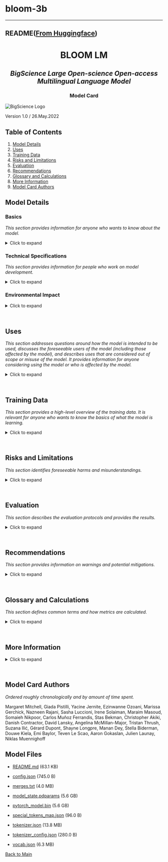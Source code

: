 
# bloom-3b
---


## README([From Huggingface](https://huggingface.co/bigscience/bloom-3b))



<h1 style='text-align: center '>BLOOM LM</h1> 
<h2 style='text-align: center '><em>BigScience Large Open-science Open-access Multilingual Language Model</em> </h2> 
<h3 style='text-align: center '>Model Card</h3>
<img src="https://s3.amazonaws.com/moonup/production/uploads/1657124309515-5f17f0a0925b9863e28ad517.png" alt="BigScience Logo" width="800" style="margin-left:'auto' margin-right:'auto' display:'block'"/>

Version 1.0 / 26.May.2022

## Table of Contents
1. [Model Details](#model-details)
2. [Uses](#uses)
3. [Training Data](#training-data)
4. [Risks and Limitations](#risks-and-limitations)
5. [Evaluation](#evaluation)
6. [Recommendations](#recommendations)
7. [Glossary and Calculations](#glossary-and-calculations)
8. [More Information](#more-information)
9. [Model Card Authors](#model-card-authors)

## Model Details  

### Basics
*This section provides information for anyone who wants to know about the model.*

<details>
<summary>Click to expand</summary> <br/>
    
**Developed by:** BigScience ([website](https://bigscience.huggingface.co))

* All collaborators are either volunteers or have an agreement with their employer. *(Further breakdown of participants forthcoming.)*
    
**Model Type:** Transformer-based Language Model

**Version:** 1.0.0

**Languages:** Multiple; see [training data](#training-data)

**License:** RAIL License v1.0 ([link](https://huggingface.co/spaces/bigscience/license))

**Release Date Estimate:** Monday, 11.July.2022

**Send Questions to:** bigscience-contact@googlegroups.com

**Cite as:** BigScience, _BigScience Language Open-science Open-access Multilingual (BLOOM) Language Model_. International, May 2021-May 2022

**Funded by:** 
    
* The French government.

* Hugging Face ([website](https://huggingface.co)).

* Organizations of contributors.  *(Further breakdown of organizations forthcoming.)*

</details>

### Technical Specifications
*This section provides information for people who work on model development.*

<details>
<summary>Click to expand</summary><br/>

Please see [the BLOOM training README](https://github.com/bigscience-workshop/bigscience/tree/master/train/tr11-176B-ml#readme) for full details on replicating training.

**Model Architecture:** Modified from Megatron-LM GPT2 (see [paper](https://arxiv.org/abs/1909.08053), [BLOOM Megatron code](https://github.com/bigscience-workshop/Megatron-DeepSpeed)):

* Decoder-only architecture

* Layer normalization applied to word embeddings layer (`StableEmbedding`; see [code](https://github.com/facebookresearch/bitsandbytes), [paper](https://arxiv.org/pdf/2110.02861.pdf))

* ALiBI positional encodings (see [paper](https://arxiv.org/pdf/2108.12409.pdf)), with GeLU activation functions

* 3,002,557,440 parameters:

    * 642,252,800 embedding parameters

    * 30 layers, 32 attention heads

    * Hidden layers are 2560-dimensional

    * Sequence length of 2048 tokens used (see [BLOOM tokenizer](https://huggingface.co/bigscience/tokenizer), [tokenizer description](#tokenization))

**Objective Function:** Cross Entropy with mean reduction (see [API documentation](https://pytorch.org/docs/stable/generated/paddle.nn.CrossEntropyLoss.html#paddle.nn.CrossEntropyLoss)).
    
**Compute infrastructure:** Jean Zay Public Supercomputer, provided by the French government (see [announcement](https://www.enseignementsup-recherche.gouv.fr/fr/signature-du-marche-d-acquisition-de-l-un-des-supercalculateurs-les-plus-puissants-d-europe-46733)).

* Hardware: 384 A100 80GB GPUs (48 nodes):
    
    * Additional 32 A100 80GB GPUs (4 nodes) in reserve

    *  8 GPUs per node Using NVLink 4 inter-gpu connects, 4 OmniPath links

    *   CPU: AMD

    *   CPU memory: 512GB per node

    *   GPU memory: 640GB per node

    *   Inter-node connect: Omni-Path Architecture (OPA)

    *   NCCL-communications network: a fully dedicated subnet

    *   Disc IO network: shared network with other types of nodes

* Software:
  
    *   Megatron-DeepSpeed ([Github link](https://github.com/bigscience-workshop/Megatron-DeepSpeed))

    *   DeepSpeed ([Github link](https://github.com/microsoft/DeepSpeed))

    *   PyTorch (pytorch-1.11 w/ CUDA-11.5; see [Github link](https://github.com/pytorch/pytorch))

    *   apex ([Github link](https://github.com/NVIDIA/apex))


#### **Training**

Training logs: [Tensorboard link](https://huggingface.co/tensorboard/bigscience/tr11c-2B5-logs)

- Number of epochs: 1 (*current target*)

- Dates:
    
    - Started 11th March, 2022 11:42am PST

    - Ended 5th July, 2022

- Estimated cost of training: Equivalent of $2-5M in cloud computing (including preliminary experiments)

- Server training location: Île-de-France, France

#### **Tokenization**
    
The BLOOM tokenizer ([link](https://huggingface.co/bigscience/tokenizer)) is a learned subword tokenizer trained using:
    
- A byte-level Byte Pair Encoding (BPE) algorithm 

- A simple pre-tokenization rule, no normalization

- A vocabulary size of 250,680

It was trained on a subset of a preliminary version of the corpus using alpha-weighting per language.    
    
</details>


### Environmental Impact

<details>
<summary>Click to expand</summary><br/>

The training supercomputer, Jean Zay ([website](http://www.idris.fr/eng/jean-zay/jean-zay-presentation-eng.html)), uses mostly nuclear energy. The heat generated by it is reused for heating campus housing.
    
**Estimated carbon emissions:**  *(Forthcoming upon completion of training.)*
    
**Estimated electricity usage:** *(Forthcoming upon completion of training.)*


</details>
<p>&nbsp;</p>

## Uses

*This section addresses questions around how the model is intended to be used, discusses the foreseeable users of the model (including those affected by the model), and describes uses that are considered out of scope or misuse of the model. 
It provides information for anyone considering using the model or who is affected by the model.*


<details>
<summary>Click to expand</summary><br/>
    
### Intended Use

This model is being created in order to enable public research on large language models (LLMs). LLMs are intended to be used for language generation or as a pretrained base model that can be further fine-tuned for specific tasks. Use cases below are not exhaustive.

#### **Direct Use**

-   Text generation

-   Exploring characteristics of language generated by a language model

    -   Examples: Cloze tests, counterfactuals, generations with reframings

#### **Downstream Use**

-   Tasks that leverage language models include: Information Extraction, Question Answering, Summarization

### Misuse and Out-of-scope Use
*This section addresses what users ought not do with the model.*

See the [BLOOM License](https://huggingface.co/spaces/bigscience/license), Attachment A, for detailed usage restrictions. The below list is non-exhaustive, but lists some easily foreseeable problematic use cases.

#### **Out-of-scope Uses**

Using the model in [high-stakes](#high-stakes) settings is out of scope for this model.  The model is not designed for [critical decisions](#critical-decisions) nor uses with any material consequences on an individual's livelihood or wellbeing. The model outputs content that appears factual but is not correct.  

##### Out-of-scope Uses Include:

-   Usage in biomedical domains, political and legal domains, or finance domains

-   Usage for evaluating or scoring individuals, such as for employment, education, or credit

-   Applying the model for critical automatic decisions, generating factual content, creating reliable summaries, or generating predictions that must be correct

#### **Misuse**

Intentionally using the model for harm, violating [human rights](#human-rights), or other kinds of malicious activities, is a misuse of this model. This includes:

-   Spam generation

-   Disinformation and influence operations

-   Disparagement and defamation

-   Harassment and abuse
  
-   [Deception](#deception)

-   Unconsented impersonation and imitation

-   Unconsented surveillance 

-   Generating content without attribution to the model, as specified in the [RAIL License, Use Restrictions](https://huggingface.co/spaces/bigscience/license)

### Intended Users

#### **Direct Users**

-   General Public

-   Researchers

-   Students

-   Educators

-   Engineers/developers

-   Non-commercial entities

-   Community advocates, including human and civil rights groups

#### Indirect Users

-   Users of derivatives created by Direct Users, such as those using software with an [intended use](#intended-use)

-   Users of [Derivatives of the Model, as described in the License](https://huggingface.co/spaces/bigscience/license)

#### Others Affected (Parties Prenantes)

-   People and groups referred to by the LLM

-   People and groups exposed to outputs of, or decisions based on, the LLM

-   People and groups whose original work is included in the LLM
    
</details>
<p>&nbsp;</p>

## Training Data
*This section provides a high-level overview of the training data. It is relevant for anyone who wants to know the basics of what the model is learning.*


<details>
<summary>Click to expand</summary><br/>
    
Details for each dataset are provided in individual [Data Cards](https://huggingface.co/spaces/bigscience/BigScienceCorpus).

Training data includes:

-   45 natural languages
    
-   12 programming languages

-   In 1.5TB of pre-processed text, converted into 350B unique tokens (see [the tokenizer section](#tokenization) for more.)


#### **Languages**
    
The pie chart shows the distribution of languages in training data.
   
![![pie chart showing the distribution of languages in training data](https://github.com/bigscience-workshop/model_card/blob/main/assets/data/pie_chart.svg?raw=true)


The following table shows the further distribution of Niger-Congo and Indic languages in the training data.
<details>
<summary>Click to expand</summary><br/>
    
| Niger Congo    | Percentage |         | Indic     | Percentage |
|----------------|------------ |------  |-----------|------------|
| Chi Tumbuka    | 0.00002    |         | Assamese  | 0.01       |
| Kikuyu         | 0.00004    |         | Odia      | 0.04       |
| Bambara        | 0.00004    |         | Gujarati  | 0.04       |
| Akan           | 0.00007    |         | Marathi   | 0.05       |
| Xitsonga       | 0.00007    |         | Punjabi   | 0.05       |
| Sesotho        | 0.00007    |         | Kannada   | 0.06       |
| Chi Chewa      | 0.0001     |         | Nepali    | 0.07       |
| Setswana       | 0.0002     |         | Telugu    | 0.09       |
| Northern Sotho | 0.0002     |         | Malayalam | 0.10       |
| Fon            | 0.0002     |         | Urdu      | 0.10       |
| Kirundi        | 0.0003     |         | Tamil     | 0.20       |
| Wolof          | 0.0004     |         | Bengali   | 0.50       |
| Kuganda        | 0.0004     |         | Hindi     | 0.70       |
| Chi Shona      | 0.001      |
| Isi Zulu       | 0.001      |
| Igbo           | 0.001      |
| Xhosa          | 0.001      |
| Kinyarwanda    | 0.003      |
| Yoruba         | 0.006      |
| Swahili        | 0.02       |
</details>

The following table shows the distribution of programming languages.
<details>
<summary>Click to expand</summary><br/>
    
| Extension      | Language   | Number of files |
|----------------|------------|-----------------|
| java           | Java       | 5,407,724       |
| php            | PHP        | 4,942,186       |
| cpp            | C++        | 2,503,930       |
| py             | Python     | 2,435,072       |
| js             | JavaScript | 1,905,518       |
| cs             | C#         | 1,577,347       |
| rb             | Ruby       | 6,78,413        |
| cc             | C++        | 443,054         |
| hpp            | C++        | 391,048         |
| lua            | Lua        | 352,317         |
| go             | GO         | 227,763         |
| ts             | TypeScript | 195,254         |
| C              | C          | 134,537         |
| scala          | Scala      | 92,052          |
| hh             | C++        | 67,161          |
| H              | C++        | 55,899          |
| tsx            | TypeScript | 33,107          |
| rs             | Rust       | 29,693          |
| phpt           | PHP        | 9,702           |
| c++            | C++        | 1,342           |
| h++            | C++        | 791             |
| php3           | PHP        | 540             |
| phps           | PHP        | 270             |
| php5           | PHP        | 166             |
| php4           | PHP        | 29              |
    
</details>    
</details>
<p>&nbsp;</p>

## Risks and Limitations
*This section identifies foreseeable harms and misunderstandings.*

<details>
<summary>Click to expand</summary><br/>
    
Model may:

-   Overrepresent some viewpoints and underrepresent others

-   Contain stereotypes
  
-   Contain [personal information](#personal-data-and-information)

-   Generate:

    -   Hateful, abusive, or violent language

    -   Discriminatory or prejudicial language

    -   Content that may not be appropriate for all settings, including sexual content

-   Make errors, including producing incorrect information as if it were factual

-   Generate irrelevant or repetitive outputs
</details>
<p>&nbsp;</p>

## Evaluation
*This section describes the evaluation protocols and provides the results.*

<details>
<summary>Click to expand</summary><br/>

### Metrics 
*This section describes the different ways performance is calculated and why.*
    
Includes:

| Metric             | Why chosen                                                         |
|--------------------|--------------------------------------------------------------------|
| [Perplexity](#perplexity)         | Standard metric for quantifying model improvements during training |
| Cross Entropy [Loss](#loss) | Standard objective for language models.                            |

And multiple different metrics for specific tasks. _(More evaluation metrics forthcoming upon completion of evaluation protocol.)_

### Factors 
*This section lists some different aspects of BLOOM models. Its focus is on aspects that are likely to give rise to high variance in model behavior.*

- Language, such as English or Yoruba

- Domain, such as newswire or stories
    
- Demographic characteristics, such as gender or nationality

###  Results
*Results are based on the [Factors](#factors) and [Metrics](#metrics).*

**Zero-shot evaluations:**

See this repository for JSON files: https://github.com/bigscience-workshop/evaluation-results

| Task | Language | Metric | BLOOM-2B5 |
|:----|:----|:----|:----:|
| arc_challenge | eng | acc ↑ | 0.28 |
| arc_easy | eng | acc ↑ | 0.595 |
| axb (Median of 10 prompts) | eng | acc ↑ | 0.443 |
| axg (Median of 10 prompts) | eng | acc ↑ | 0.5 |
| boolq (Median of 11 prompts) | eng | acc ↑ | 0.617 |
| cb (Median of 15 prompts) | eng | acc ↑ | 0.304 |
| cola (Median of 5 prompts) | eng | acc ↑ | 0.611 |
| copa (Median of 9 prompts) | eng | acc ↑ | 0.63 |
| crows_pairs_english (Median of 6 prompts) | eng | acc ↑ | 0.497 |
| crows_pairs_french (Median of 7 prompts) | fra | acc ↑ | 0.503 |
| diabla (Median of 2 prompts) | eng | acc ↑ | 0.289 |
| gsarti/flores_101_afr | afr | byte_perplexity ↓ | 6.501 |
| gsarti/flores_101_amh | amh | byte_perplexity ↓ | 3.973 |
| gsarti/flores_101_ara | ara | byte_perplexity ↓ | 1.808 |
| gsarti/flores_101_asm | asm | byte_perplexity ↓ | 5.699 |
| gsarti/flores_101_ast | ast | byte_perplexity ↓ | 3.925 |
| gsarti/flores_101_azj | azj | byte_perplexity ↓ | 6.943 |
| gsarti/flores_101_bel | bel | byte_perplexity ↓ | 3.614 |
| gsarti/flores_101_ben | ben | byte_perplexity ↓ | 5.121 |
| gsarti/flores_101_bos | bos | byte_perplexity ↓ | 5.653 |
| gsarti/flores_101_bul | bul | byte_perplexity ↓ | 2.701 |
| gsarti/flores_101_cat | cat | byte_perplexity ↓ | 2.305 |
| gsarti/flores_101_ceb | ceb | byte_perplexity ↓ | 6.291 |
| gsarti/flores_101_ces | ces | byte_perplexity ↓ | 5.447 |
| gsarti/flores_101_ckb | ckb | byte_perplexity ↓ | 3.726 |
| gsarti/flores_101_cym | cym | byte_perplexity ↓ | 12.539 |
| gsarti/flores_101_dan | dan | byte_perplexity ↓ | 5.183 |
| gsarti/flores_101_deu | deu | byte_perplexity ↓ | 3.118 |
| gsarti/flores_101_ell | ell | byte_perplexity ↓ | 2.468 |
| gsarti/flores_101_eng | eng | byte_perplexity ↓ | 2.019 |
| gsarti/flores_101_est | est | byte_perplexity ↓ | 9.117 |
| gsarti/flores_101_fas | fas | byte_perplexity ↓ | 3.058 |
| gsarti/flores_101_fin | fin | byte_perplexity ↓ | 6.847 |
| gsarti/flores_101_fra | fra | byte_perplexity ↓ | 1.998 |
| gsarti/flores_101_ful | ful | byte_perplexity ↓ | 11.466 |
| gsarti/flores_101_gle | gle | byte_perplexity ↓ | 8.681 |
| gsarti/flores_101_glg | glg | byte_perplexity ↓ | 3.03 |
| gsarti/flores_101_guj | guj | byte_perplexity ↓ | 4.955 |
| gsarti/flores_101_hau | hau | byte_perplexity ↓ | 10.758 |
| gsarti/flores_101_heb | heb | byte_perplexity ↓ | 3.6 |
| gsarti/flores_101_hin | hin | byte_perplexity ↓ | 4.713 |
| gsarti/flores_101_hrv | hrv | byte_perplexity ↓ | 5.822 |
| gsarti/flores_101_hun | hun | byte_perplexity ↓ | 6.44 |
| gsarti/flores_101_hye | hye | byte_perplexity ↓ | 3.658 |
| gsarti/flores_101_ibo | ibo | byte_perplexity ↓ | 5.565 |
| gsarti/flores_101_ind | ind | byte_perplexity ↓ | 2.16 |
| gsarti/flores_101_isl | isl | byte_perplexity ↓ | 8.082 |
| gsarti/flores_101_ita | ita | byte_perplexity ↓ | 2.969 |
| gsarti/flores_101_jav | jav | byte_perplexity ↓ | 7.057 |
| gsarti/flores_101_jpn | jpn | byte_perplexity ↓ | 2.776 |
| gsarti/flores_101_kam | kam | byte_perplexity ↓ | 11.073 |
| gsarti/flores_101_kan | kan | byte_perplexity ↓ | 5.552 |
| gsarti/flores_101_kat | kat | byte_perplexity ↓ | 2.523 |
| gsarti/flores_101_kaz | kaz | byte_perplexity ↓ | 3.39 |
| gsarti/flores_101_kea | kea | byte_perplexity ↓ | 8.919 |
| gsarti/flores_101_kir | kir | byte_perplexity ↓ | 3.729 |
| gsarti/flores_101_kor | kor | byte_perplexity ↓ | 3.933 |
| gsarti/flores_101_lao | lao | byte_perplexity ↓ | 2.908 |
| gsarti/flores_101_lav | lav | byte_perplexity ↓ | 7.777 |
| gsarti/flores_101_lin | lin | byte_perplexity ↓ | 7.525 |
| gsarti/flores_101_lit | lit | byte_perplexity ↓ | 7.369 |
| gsarti/flores_101_ltz | ltz | byte_perplexity ↓ | 8.801 |
| gsarti/flores_101_lug | lug | byte_perplexity ↓ | 8.483 |
| gsarti/flores_101_luo | luo | byte_perplexity ↓ | 11.976 |
| gsarti/flores_101_mal | mal | byte_perplexity ↓ | 4.616 |
| gsarti/flores_101_mar | mar | byte_perplexity ↓ | 5.483 |
| gsarti/flores_101_mkd | mkd | byte_perplexity ↓ | 2.966 |
| gsarti/flores_101_mlt | mlt | byte_perplexity ↓ | 15.005 |
| gsarti/flores_101_mon | mon | byte_perplexity ↓ | 3.411 |
| gsarti/flores_101_mri | mri | byte_perplexity ↓ | 7.474 |
| gsarti/flores_101_msa | msa | byte_perplexity ↓ | 2.571 |
| gsarti/flores_101_mya | mya | byte_perplexity ↓ | 2.414 |
| gsarti/flores_101_nld | nld | byte_perplexity ↓ | 4.128 |
| gsarti/flores_101_nob | nob | byte_perplexity ↓ | 5.403 |
| gsarti/flores_101_npi | npi | byte_perplexity ↓ | 5.199 |
| gsarti/flores_101_nso | nso | byte_perplexity ↓ | 8.155 |
| gsarti/flores_101_nya | nya | byte_perplexity ↓ | 8.18 |
| gsarti/flores_101_oci | oci | byte_perplexity ↓ | 4.862 |
| gsarti/flores_101_orm | orm | byte_perplexity ↓ | 12.912 |
| gsarti/flores_101_ory | ory | byte_perplexity ↓ | 5.189 |
| gsarti/flores_101_pan | pan | byte_perplexity ↓ | 4.698 |
| gsarti/flores_101_pol | pol | byte_perplexity ↓ | 4.626 |
| gsarti/flores_101_por | por | byte_perplexity ↓ | 1.975 |
| gsarti/flores_101_pus | pus | byte_perplexity ↓ | 4.496 |
| gsarti/flores_101_ron | ron | byte_perplexity ↓ | 4.965 |
| gsarti/flores_101_rus | rus | byte_perplexity ↓ | 2.05 |
| gsarti/flores_101_slk | slk | byte_perplexity ↓ | 6.451 |
| gsarti/flores_101_slv | slv | byte_perplexity ↓ | 6.62 |
| gsarti/flores_101_sna | sna | byte_perplexity ↓ | 8.462 |
| gsarti/flores_101_snd | snd | byte_perplexity ↓ | 5.466 |
| gsarti/flores_101_som | som | byte_perplexity ↓ | 11.959 |
| gsarti/flores_101_spa | spa | byte_perplexity ↓ | 1.897 |
| gsarti/flores_101_srp | srp | byte_perplexity ↓ | 2.871 |
| gsarti/flores_101_swe | swe | byte_perplexity ↓ | 5.055 |
| gsarti/flores_101_swh | swh | byte_perplexity ↓ | 3.697 |
| gsarti/flores_101_tam | tam | byte_perplexity ↓ | 4.539 |
| gsarti/flores_101_tel | tel | byte_perplexity ↓ | 5.807 |
| gsarti/flores_101_tgk | tgk | byte_perplexity ↓ | 3.599 |
| gsarti/flores_101_tgl | tgl | byte_perplexity ↓ | 5.667 |
| gsarti/flores_101_tha | tha | byte_perplexity ↓ | 2.366 |
| gsarti/flores_101_tur | tur | byte_perplexity ↓ | 4.885 |
| gsarti/flores_101_ukr | ukr | byte_perplexity ↓ | 2.724 |
| gsarti/flores_101_umb | umb | byte_perplexity ↓ | 12.767 |
| gsarti/flores_101_urd | urd | byte_perplexity ↓ | 1.98 |
| gsarti/flores_101_uzb | uzb | byte_perplexity ↓ | 12.002 |
| gsarti/flores_101_vie | vie | byte_perplexity ↓ | 1.766 |
| gsarti/flores_101_wol | wol | byte_perplexity ↓ | 9.144 |
| gsarti/flores_101_xho | xho | byte_perplexity ↓ | 7.403 |
| gsarti/flores_101_yor | yor | byte_perplexity ↓ | 5.913 |
| gsarti/flores_101_zho_simpl | zho_simpl | byte_perplexity ↓ | 2.277 |
| gsarti/flores_101_zho_trad | zho_trad | byte_perplexity ↓ | 2.518 |
| gsarti/flores_101_zul | zul | byte_perplexity ↓ | 8.534 |
| headqa | esp | acc ↑ | 0.264 |
| hellaswag | eng | acc ↑ | 0.412 |
| logiqa | eng | acc ↑ | 0.207 |
| mathqa | eng | acc ↑ | 0.25 |
| mc_taco | eng | em ↑ | 0.119 |
| mnli (Median of 15 prompts) | eng | acc ↑ | 0.355 |
| mnli_mismatched (Median of 15 prompts) | eng | acc ↑ | 0.352 |
| mrpc | eng | acc ↑ | 0.586 |
| multirc (Median of 11 prompts) | eng | acc ↑ | 0.538 |
| openbookqa | eng | acc ↑ | 0.216 |
| piqa | eng | acc ↑ | 0.708 |
| prost | eng | acc ↑ | 0.227 |
| pubmedqa | eng | acc ↑ | 0.616 |
| qnli | eng | acc ↑ | 0.507 |
| qqp (Median of 7 prompts) | eng | acc ↑ | 0.384 |
| race | eng | acc ↑ | 0.352 |
| rte (Median of 6 prompts) | eng | acc ↑ | 0.477 |
| sciq | eng | acc ↑ | 0.892 |
| sst (Median of 6 prompts) | eng | acc ↑ | 0.518 |
| triviaqa | eng | acc ↑ | 0.042 |
| tydiqa_primary (Median of 24 prompts) | eng | acc ↑ | 0.301 |
| webqs | eng | acc ↑ | 0.017 |
| wic (Median of 11 prompts) | eng | acc ↑ | 0.502 |
| winogrande | eng | acc ↑ | 0.586 |
| wnli (Median of 6 prompts) | eng | acc ↑ | 0.472 |
| wsc (Median of 11 prompts) | eng | acc ↑ | 0.442 |
| humaneval | python | pass@1 ↑ | 0.155 |
| humaneval | python | pass@10 ↑ | 0.322 |
| humaneval | python | pass@100 ↑ | 0.555 |

**Train-time Evaluation:**

As of 25.May.2022, 15:00 PST:

- Training Loss: 2.0

- Validation Loss: 2.2

- Perplexity: 8.9

</details>
<p>&nbsp;</p>

## Recommendations

*This section provides information on warnings and potential mitigations.*


<details>
<summary>Click to expand</summary><br/>

-   Indirect users should be made aware when the content they're working with is created by the LLM.

-   Users should be aware of [Risks and Limitations](#risks-and-limitations), and include an appropriate age disclaimer or blocking interface as necessary.

-   Models pretrained with the LLM should include an updated Model Card.

-   Users of the model should provide mechanisms for those affected to provide feedback, such as an email address for comments.

</details>
<p>&nbsp;</p>

## Glossary and Calculations

*This section defines common terms and how metrics are calculated.*



<details>
<summary>Click to expand</summary><br/>

-   <a name="loss">**Loss:**</a> A calculation of the difference between what the model has learned and what the data shows ("groundtruth"). The lower the loss, the better. The training process aims to minimize the loss. 

-   <a name="perplexity">**Perplexity:**</a> This is based on what the model estimates the probability of new data is. The lower the perplexity, the better.  If the model is 100% correct at predicting the next token it will see, then the perplexity is 1. Mathematically this is calculated using entropy. 

-   <a name="high-stakes">**High-stakes settings:**</a> Such as those identified as "high-risk AI systems" and "unacceptable risk AI systems" in the European Union's proposed [Artificial Intelligence (AI) Act](https://artificialintelligenceact.eu/annexes/).

-   <a name="critical-decisions">**Critical decisions:**</a> Such as those defined in [the United States' proposed Algorithmic Accountability Act](https://www.congress.gov/117/bills/s3572/BILLS-117s3572is.pdf).

-   <a name="human-rights">**Human rights:**</a> Includes those rights defined in the [Universal Declaration of Human Rights](https://www.un.org/sites/un2.un.org/files/2021/03/udhr.pdf).

-  <a name="personal-data-and-information">**Personal Data and Personal Information:**</a> Personal data and information is defined in multiple data protection regulations, such as "[personal data](https://gdpr-info.eu/issues/personal-data/)" in the [European Union's General Data Protection Regulation](https://gdpr-info.eu); and "personal information" in the Republic of South Africa's [Protection of Personal Information Act](https://www.gov.za/sites/default/files/gcis_document/201409/3706726-11act4of2013popi.pdf), The People's Republic of China's [Personal information protection law](http://en.npc.gov.cn.cdurl.cn/2021-12/29/c_694559.htm).
  
- <a name="sensitive-characteristics">**Sensitive characteristics:**</a> This includes specifically protected categories in human rights (see [UHDR, Article 2](https://www.un.org/sites/un2.un.org/files/2021/03/udhr.pdf)) and personal information regulation (see GDPR, [Article 9; Protection of Personal Information Act, Chapter 1](https://www.gov.za/sites/default/files/gcis_document/201409/3706726-11act4of2013popi.pdf))

- <a name="deception">**Deception:**</a> Doing something to intentionally mislead individuals to believe something that is false, such as by creating deadbots or chatbots on social media posing as real people, or generating text documents without making consumers aware that the text is machine generated.

</details>
<p>&nbsp;</p>

## More Information

<details>
<summary>Click to expand</summary><br/>
    
### Dataset Creation

Blog post detailing the design choices during the dataset creation: https://bigscience.huggingface.co/blog/building-a-tb-scale-multilingual-dataset-for-language-modeling

### Technical Specifications

Blog post summarizing how the architecture, size, shape, and pre-training duration where selected: https://bigscience.huggingface.co/blog/what-language-model-to-train-if-you-have-two-million-gpu-hours

More details on the architecture/optimizer: https://github.com/bigscience-workshop/bigscience/tree/master/train/tr11-176B-ml

Blog post on the hardware/engineering side: https://bigscience.huggingface.co/blog/which-hardware-to-train-a-176b-parameters-model

Details on the distributed setup used for the training: https://github.com/bigscience-workshop/bigscience/tree/master/train/tr11-176B-ml

Tensorboard updated during the training: https://huggingface.co/bigscience/tr11-176B-ml-logs/tensorboard#scalars&tagFilter=loss

Insights on how to approach training, negative results: https://github.com/bigscience-workshop/bigscience/blob/master/train/lessons-learned.md

Details on the obstacles overcome during the preparation on the engineering side (instabilities, optimization of training throughput, so many technical tricks and questions): https://github.com/bigscience-workshop/bigscience/blob/master/train/tr11-176B-ml/chronicles.md

### Initial Results

Initial prompting experiments using interim checkpoints: https://huggingface.co/spaces/bigscience/bloom-book

</details>
<p>&nbsp;</p>
    
## Model Card Authors
*Ordered roughly chronologically and by amount of time spent.*

Margaret Mitchell, Giada Pistilli, Yacine Jernite, Ezinwanne Ozoani, Marissa Gerchick, Nazneen Rajani, Sasha Luccioni, Irene Solaiman, Maraim Masoud, Somaieh Nikpoor, Carlos Muñoz Ferrandis, Stas Bekman, Christopher Akiki, Danish Contractor, David Lansky, Angelina McMillan-Major, Tristan Thrush, Suzana Ilić, Gérard Dupont, Shayne Longpre, Manan Dey, Stella Biderman, Douwe Kiela, Emi Baylor, Teven Le Scao, Aaron Gokaslan, Julien Launay, Niklas Muennighoff





## Model Files

- [README.md](https://paddlenlp.bj.bcebos.com/models/community/bigscience/bloom-3b/README.md) (63.1 KB)

- [config.json](https://paddlenlp.bj.bcebos.com/models/community/bigscience/bloom-3b/config.json) (745.0 B)

- [merges.txt](https://paddlenlp.bj.bcebos.com/models/community/bigscience/bloom-3b/merges.txt) (4.0 MB)

- [model_state.pdparams](https://paddlenlp.bj.bcebos.com/models/community/bigscience/bloom-3b/model_state.pdparams) (5.6 GB)

- [pytorch_model.bin](https://paddlenlp.bj.bcebos.com/models/community/bigscience/bloom-3b/pytorch_model.bin) (5.6 GB)

- [special_tokens_map.json](https://paddlenlp.bj.bcebos.com/models/community/bigscience/bloom-3b/special_tokens_map.json) (96.0 B)

- [tokenizer.json](https://paddlenlp.bj.bcebos.com/models/community/bigscience/bloom-3b/tokenizer.json) (13.8 MB)

- [tokenizer_config.json](https://paddlenlp.bj.bcebos.com/models/community/bigscience/bloom-3b/tokenizer_config.json) (280.0 B)

- [vocab.json](https://paddlenlp.bj.bcebos.com/models/community/bigscience/bloom-3b/vocab.json) (6.3 MB)


[Back to Main](../../)